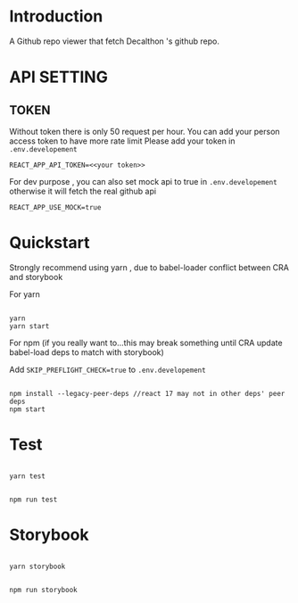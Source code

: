 # Introduction

A Github repo viewer that fetch Decalthon 's github repo.

# API SETTING

## TOKEN

Without token there is only 50 request per hour.
You can add your person access token to have more rate limit
Please add your token in `.env.developement`

```
REACT_APP_API_TOKEN=<<your token>>
```

For dev purpose , you can also set mock api to true in `.env.developement` otherwise it will fetch the real github api

```
REACT_APP_USE_MOCK=true
```

# Quickstart

Strongly recommend using yarn , due to babel-loader conflict between CRA and storybook

For yarn

```

yarn
yarn start

```

For npm (if you really want to...this may break something until CRA update babel-load deps to match with storybook)

Add `SKIP_PREFLIGHT_CHECK=true` to `.env.developement`

```

npm install --legacy-peer-deps //react 17 may not in other deps' peer deps
npm start

```

# Test

```

yarn test

```

```

npm run test

```

# Storybook

```

yarn storybook

```

```

npm run storybook

```

```

```
